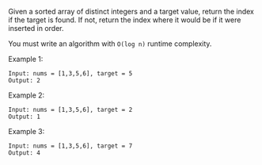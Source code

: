 Given a sorted array of distinct integers and a target value, return the index if the target is found. If not, return the index where it would be if it were inserted in order.

You must write an algorithm with `O(log n)` runtime complexity.

 

Example 1:
```
Input: nums = [1,3,5,6], target = 5
Output: 2
```
Example 2:
```
Input: nums = [1,3,5,6], target = 2
Output: 1
```
Example 3:
```
Input: nums = [1,3,5,6], target = 7
Output: 4
```
